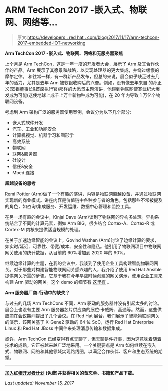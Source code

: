 # ARM TechCon 2017 -嵌入式、物联网、网络等...

> 原文:[https://developers . red hat . com/blog/2017/11/17/arm-techcon-2017-embedded-IOT-networking](https://developers.redhat.com/blog/2017/11/17/arm-techcon-2017-embedded-iot-networking)

**Arm TechCon 2017 -嵌入式、物联网、网络和无服务器聚焦**

上个月是 Arm TechCon，这是一年一度的开发者大会，展示了 Arm 及其合作伙伴的产品。Arm 展示了其愿景和战略，以实现处理器的更大集成，并绕过缓慢的摩尔定律。 和往常一样，有一群新产品发布，但总的来说，展会似乎缺乏过去几年的活力，尤其是去年 Arm 被软银收购后的兴奋。例如，没有像去年来自 的孙正义(软银董事长&首席执行官)那样的大愿景主题演讲，他谈到物联网使寒武纪大爆发成为可能(这使地球上成千上万个新物种成为可能)，在 20 年内导致 1 万亿个物联网设备。

考虑到 Arm 架构广泛的服务器使用案例，会议分为以下几个部分:

*   嵌入式软件开发
*   汽车、工业和功能安全
*   计算机视觉、机器学习和图形学
*   高效系统
*   物联网
*   联网&服务器
*   硅设计
*   信任&安全
*   Mbed 连接

**超越设备的思考**

Remi Pottier (Arm)做了一个有趣的演讲，内容是物联网超越设备，并通过物联网实现新的商业模式。讲座内容是价值链中各种参与者的角色，包括那些不常被提及的角色，如咨询/集成服务、开发运维、数据中心管理和监控工具。

在另一场有趣的会议中，Kinjal Dave (Arm)谈到了物联网的异构多处理。异构系统结合了不同的计算元素，例如 Arm BIG。很少结合 Cortex-A、Cortex-R 或 Cortex-M 内核来提供适当规模的处理。

在关于加速边缘智能的会议上，Govind Wathan (Arm)讨论了边缘计算的要求，如实时/延迟、可靠性、带宽/成本、安全性和隐私。他引用了物联网项目中物联网网关使用的统计数据，从目前的 60%增加到 2020 年的 90%。

继续边缘计算的主题，在我的会议中，我谈到了使用企业工具构建智能物联网网关。对于那些对构建智能物联网网关感兴趣的人，我介绍了使用 Red Hat Ansible 提供网关所需的步骤。它基于我在今年早些时候创建的网关演示，使用企业工具来构建 Arm 驱动的网关。这个 demo 的细节有 [这里有](https://github.com/redhat-iot/Virtual_IoT_Gateway/tree/revert-1-Arm-64-Platform) 。

**Arm 服务器厂商-行动中的缺失？**

与过去的几场 Arm TechCons 不同，Arm 驱动的服务器并没有引起太多的讨论。展会上也没有主要 Arm 服务器芯片供应商的展位:卡威姆、高通等。然而，这些供应商在会议期间提出了几个会议。在 Red Hat 展台，我们展示了智能物联网网关的演示，该网关基于 X-Gene2 驱动的 64 位 SoC，运行 Red Hat Enterprise Linux 和 Red Hat JBoss 中间件来处理消息传输和数据集成。

或许，Arm TechCon 已经变得有点无聊了，但无聊是件好事，因为这意味着随着技术的成熟，它正被越来越广泛地采用。一个关键要点是 Arm 如何继续在嵌入式、物联网、网络和其他领域实现路线图，以满足合作伙伴、客户和生态系统的期望。

* * *

[**加入红帽开发者计划**](https://developers.redhat.com/?intcmp=70160000000xZNgAAM) **(免费)并获得相关的备忘单、书籍和产品下载。**

*Last updated: November 15, 2017*